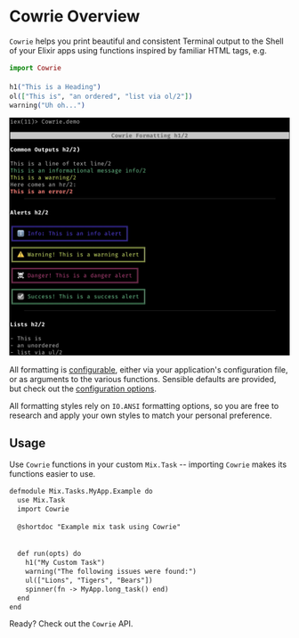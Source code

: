 # Cowrie Overview

`Cowrie` helps you print beautiful and consistent Terminal output to the Shell
of your Elixir apps using functions inspired by familiar HTML tags, e.g.

```elixir
import Cowrie

h1("This is a Heading")
ol(["This is", "an ordered", "list via ol/2"])
warning("Uh oh...")
```
![Cowrie Demo](cowrie_demo.jpg)

All formatting is [configurable](config.md), either via your application's configuration file, 
or as arguments to the various functions. Sensible defaults are provided, but check out the [configuration options](config.md).

All formatting styles rely on `IO.ANSI` formatting options, so you are free to
research and apply your own styles to match your personal preference.

## Usage

Use `Cowrie` functions in your custom `Mix.Task` -- importing `Cowrie` makes its 
functions easier to use.

```
defmodule Mix.Tasks.MyApp.Example do
  use Mix.Task
  import Cowrie

  @shortdoc "Example mix task using Cowrie"


  def run(opts) do
    h1("My Custom Task")
    warning("The following issues were found:")
    ul(["Lions", "Tigers", "Bears"])
    spinner(fn -> MyApp.long_task() end)
  end
end
```

Ready? Check out the `Cowrie` API.
